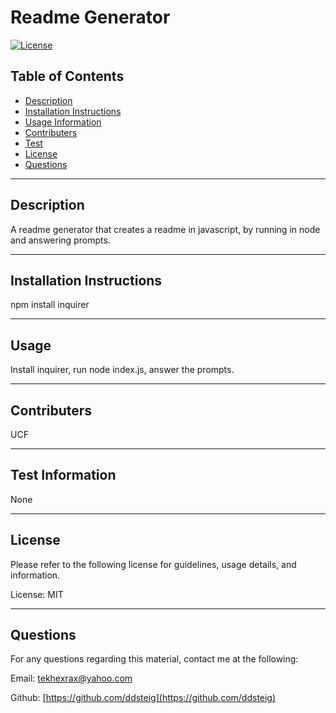 
  
  # Readme Generator

  [![License](https://img.shields.io/badge/License-MIT-yellow.svg)](https://opensource.org/licenses/MIT)

  ## Table of Contents
  - [Description](#description)
  - [Installation Instructions](#install)
  - [Usage Information](#usage)
  - [Contributers](#contributers)
  - [Test](#test)
  - [License](#license)
  - [Questions](#questions)
  
  <hr>
  
  ## Description <a name="description"></a>
  
  A readme generator that creates a readme in javascript, by running in node and answering prompts.
  
  <hr>
  
  ## Installation Instructions <a name="install"></a>
  
  npm install inquirer
  
  <hr>
  
  ## Usage <a name="usage"></a>
  
  Install inquirer, run node index.js, answer the prompts.
  
  <hr>
  
  ## Contributers <a name="contributers"></a>
  
  UCF
  
  <hr>
  
  ## Test Information <a name="test"></a>
  
  None
  
  <hr>
  
  ## License <a name="license"></a>
  
  Please refer to the following license for guidelines, usage details, and information.
  
  License: MIT
  
  <hr>
  
  ## Questions <a name="questions"></a>
  
  For any questions regarding this material, contact me at the following:
  
  Email: tekhexrax@yahoo.com
  
  Github: [https://github.com/ddsteig](https://github.com/ddsteig)
